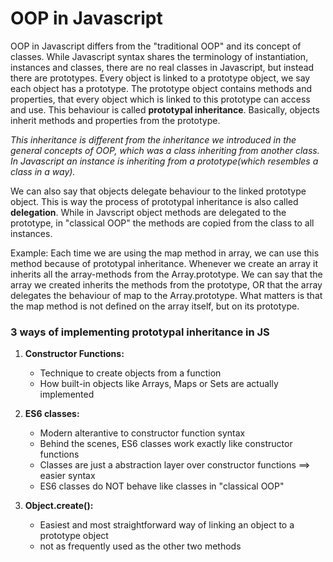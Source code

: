 # OOP in Javascript

OOP in Javascript differs from the "traditional OOP" and its concept of classes. While Javascript syntax shares the terminology of instantiation, instances and classes, there are no real classes in Javascript, but instead there are prototypes. Every object is linked to a prototype object, we say each object has a prototype. The prototype object contains methods and properties, that every object which is linked to this prototype can access and use. This behaviour is called **prototypal inheritance**. Basically, objects inherit methods and properties from the prototype.

*This inheritance is different from the inheritance we introduced in the general concepts of OOP, which was a class inheriting from another class. In Javascript an instance is inheriting from a prototype(which resembles a class in a way).*

We can also say that objects delegate behaviour to the linked prototype object. This is way the process of prototypal inheritance is also called **delegation**. While in Javscript object methods are delegated to the prototype, in "classical OOP" the methods are copied from the class to all instances.

Example: Each time we are using the map method in array, we can use this method because of prototypal inheritance. Whenever we create an array it inherits all the array-methods from the Array.prototype. We can say that the array we created inherits the methods from the prototype, OR that the array delegates the behaviour of map to the Array.prototype. What matters is that the map method is not defined on the array itself, but on its prototype.

### 3 ways of implementing prototypal inheritance in JS

1. **Constructor Functions:**
    - Technique to create objects from a function
    - How built-in objects like Arrays, Maps or Sets are actually implemented

2. **ES6 classes:**
    - Modern alterantive to constructor function syntax
    - Behind the scenes, ES6 classes work exactly like constructor functions
    - Classes are just a abstraction layer over constructor functions ==> easier syntax
    - ES6 classes do NOT behave like classes in "classical OOP"

3. **Object.create():**
    - Easiest and most straightforward way of linking an object to a prototype object
    - not as frequently used as the other two methods